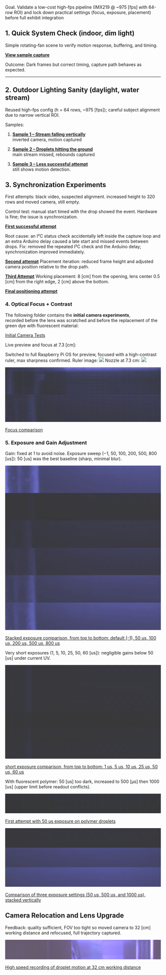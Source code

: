 Goal. Validate a low-cost high-fps pipeline (IMX219 @ ~975 [fps] with 64-row ROI) and lock down practical settings (focus, exposure, placement) before full exhibit integration

## 1. Quick System Check (indoor, dim light) ##

Simple rotating-fan scene to verify motion response, buffering, and timing.

**[View sample capture](https://drive.google.com/file/d/1PzW4zkaScqAXy1D3jOnbjnEaSPEWVI3p/view)**

Outcome: Dark frames but correct timing, capture path behaves as expected.

---

## 2. Outdoor Lighting Sanity (daylight, water stream)

Reused high-fps config (h = 64 rows, ~975 [fps]); careful subject alignment due to narrow vertical ROI.

Samples:

1. **[Sample 1 – Stream falling vertically](https://drive.google.com/file/d/1tkDQBM2TiiqNo0x5NmPXNWECEWIrQ5F-/view)**  
   inverted camera, motion captured
   
3. **[Sample 2 – Droplets hitting the ground](https://drive.google.com/file/d/1HDNrdlW91r2VxZYlnDlstKxNU1lgPaSQ/view)**  
   main stream missed, rebounds captured

4. **[Sample 3 – Less successful attempt](https://drive.google.com/file/d/1XEx5hrPEJuywzcE6ZUDVG6fwlSdQVgLJ/view)**  
   still shows motion detection.


## **3. Synchronization Experiments**

First attempts: black video, suspected alignment. increased height to 320 rows and moved camera, still empty.

Control test: manual start timed with the drop showed the event. Hardware is fine; the issue is synchronization.

**[First successful attempt](https://drive.google.com/file/d/1Ykk5Uip4b63IA97jSYBqBQ3OBTui59Sb/view?usp=drive_link)**

Root cause: an I²C status check accidentally left inside the capture loop and an extra Arduino delay caused a late start and missed events between drops.
Fix: removed the repeated I²C check and the Arduino delay; synchronization improved immediately.

**[Second attempt](https://drive.google.com/file/d/1nz-HmmVeMYbKkoLe5iBu_BNrmOuvZssi/view?usp=drive_link)**
Placement iteration: reduced frame height and adjusted camera position relative to the drop path.

**[Third Attempt](https://drive.google.com/file/d/1fHyBt6_lvj7hkRYKEYBgoefq1-nEfLwA/view?usp=drive_link)**
Working placement: 8 [cm] from the opening, lens center 0.5 [cm] from the right edge, 2 [cm] above the bottom.

**[Final positioning attempt](https://drive.google.com/file/d/1xlmjmXJPGok_TyZNuMyr5RXJRBlFVw0r/view?usp=drive_link)**


### 4. Optical Focus + Contrast

The following folder contains the **initial camera experiments**,  
recorded before the lens was scratched and before the replacement of the green dye with fluorescent material:  

[Initial Camera Tests](https://drive.google.com/drive/u/1/folders/1z9lNiULwwIG49Ctze9CZizduTPMhc4pU)

Live preview and focus at 7.3 [cm]:

Switched to full Raspberry Pi OS for preview, focused with a high-contrast ruler, max sharpness confirmed.
Ruler image: <img src="focus_lens_adjustment.jpg" width="500"/>
Nozzle at 7.3 cm: <img src="focus.jpg" width="500"/>

![Focus comparison – top: before calibration, bottom: after calibration](output.gif)

[Focus comparison](https://drive.google.com/file/d/1X2-TqklAu1A6jz3skCsFLxwyzy4B9QhM/view?usp=drive_link)

### 5. Exposure and Gain Adjustment

Gain: fixed at 1 to avoid noise.
Exposure sweep (−1, 50, 100, 200, 500, 800 [us]): 50 [us] was the best baseline (sharp, minimal blur).

![Stacked exposure comparison](stacked_6videos.gif)

[Stacked exposure comparison, from top to bottom: default (-1), 50 us, 100 us, 200 us, 500 us, 800 us](https://drive.google.com/file/d/1cCWQ9jaKp1_bPCUkb_xt1R3oLjgblMFd/view?usp=drive_link)

Very short exposures (1, 5, 10, 25, 50, 60 [us]): negligible gains below 50 [us] under current UV.

![eus](eus.gif)

[short exposure comparison, from top to bottom: 1 us, 5 us, 10 us, 25 us, 50 us, 60 us](https://drive.google.com/file/d/1J8HzZhqTxJV4cv6MzSbxZyY9jCHJqMZH/view?usp=drive_link)

With fluorescent polymer: 50 [us] too dark, increased to 500 [µs] then 1000 [us] (upper limit before readout conflicts).


![First attempt with 50 us exposure on polymer droplets](firstpol50.gif)

[First attempt with 50 us exposure on polymer droplets](https://drive.google.com/file/d/1VXqXNtUjAdg2IJR1tUk5zI5pbu2uNVJz/view?usp=drive_link)

![Comparison of three exposure settings (50 us, 500 us, and 1000 us), stacked vertically](firstpol.gif)

[Comparison of three exposure settings (50 us, 500 us, and 1000 us), stacked vertically](https://drive.google.com/file/d/18h_Qybyh7JIyYHXmYGO3AuyPu7R205_c/view?usp=drive_link)

## Camera Relocation and Lens Upgrade ##

Feedback: quality sufficient, FOV too tight so moved camera to 32 [cm] working distance and refocused, full trajectory captured.

![High speed recording of droplet motion at 32 cm working distance](second_good.gif)

[High speed recording of droplet motion at 32 cm working distance](https://drive.google.com/file/d/1fGTXfQZj-48s78iyI7dZXUsySlFIUiiA/view?usp=drive_link)




